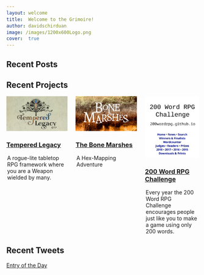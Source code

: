 ```yaml
---
layout: welcome
title:  Welcome to the Grimoire!
author: davidschirduan
image: /images/1200x600Logo.png
cover:  true
---
```

<!--author-->

## Recent Posts
<!--posts-->

## Recent Projects
<div class="columns">
  <div class="column column-1-2">
    <article class="project-card">
      <a href="/tempered-legacy" class="no-hover no-print-link flip-project" tabindex="-1">
        <div class="project-card-img img sixteen-nine">
          <img src="/images/temperedlegacy.png" alt="Tempered Legacy" sizes="(min-width: 90em) 22.5rem, (min-width: 54em) 19.5rem, (min-width: 42em) 17.5rem, 100vw">
        </div>
      </a>
      <h3 class="project-card-title">
        <a href="/tempered-legacy" class="flip-title">Tempered Legacy</a>
      </h3>
      <legend class="project-card-text fine faded">A rogue-lite tabletop RPG framework where you are a Weapon wielded by many.</legend>
    </article>
  </div>
  <div class="column column-1-2">
    <article class="project-card">
      <a href="/bone-marshes" class="no-hover no-print-link flip-project" tabindex="-1">
        <div class="project-card-img img sixteen-nine">
          <img src="/images/posts/bonemarshes_KS.jpg" alt="Bone Marshes" sizes="(min-width: 90em) 22.5rem, (min-width: 54em) 19.5rem, (min-width: 42em) 17.5rem, 100vw">
        </div>
      </a>
      <h3 class="project-card-title">
        <a href="/bone-marshes" class="flip-title">The Bone Marshes</a>
      </h3>
      <legend class="project-card-text fine faded">A Hex-Mapping Adventure</legend>
    </article>
  </div>
  <div class="column column-2-2">
    <article class="project-card">
      <a href="https://200wordrpg.github.io/" class="no-hover no-print-link flip-project" tabindex="-1">
        <div class="project-card-img img sixteen-nine">
          <img src="/images/posts/200site.png" alt="200 Word RPG Challenge" sizes="(min-width: 90em) 22.5rem, (min-width: 54em) 19.5rem, (min-width: 42em) 17.5rem, 100vw">
        </div>
      </a>
      <h3 class="project-card-title">
        <a href="https://200wordrpg.github.io/" class="flip-title">200 Word RPG Challenge</a>
      </h3>
      <legend class="project-card-text fine faded">Every year the 200 Word RPG Challenge encourages people just like you to make a game using only 200 words.</legend>
    </article>
  </div>
</div>

## Recent Tweets

<a class="twitter-timeline" data-show-replies="false" data-tweet-limit="5" data-chrome="noheader nofooter noscrollbar" data-dnt="true"
	  href="https://twitter.com/davidschirduan">Entry of the Day</a>

<script async src="//platform.twitter.com/widgets.js" charset="utf-8"></script>